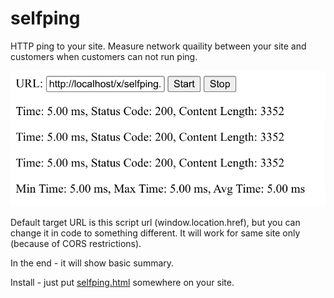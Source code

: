 # selfping
HTTP ping to your site. Measure network quaility between your site and customers when customers can not run ping.

![self ping screenshot](screenshot.png)

Default target URL is this script url (window.location.href), but you can change it in code to something different.
It will work for same site only (because of CORS restrictions).

In the end - it will show basic summary.

Install - just put [selfping.html](https://raw.githubusercontent.com/yaroslaff/selfping/master/selfping.html) somewhere on your site.

